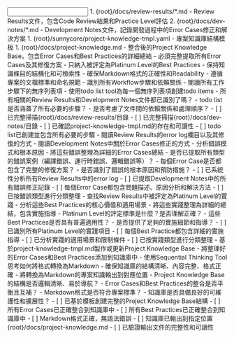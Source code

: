 <input>
  <context>
  1. {root}/docs/review-results/*.md - Review Results文件，包含Code Review結果和Practice Level評估
  2. {root}/docs/dev-notes/*.md - Development Notes文件，記錄開發過程中的Error Cases修正和解決方案
  </context>
  <templates>
  1. {root}/sunnycore/project-knowledge-tmpl.yaml - 專案知識庫結構模板
  </templates>
</input>

<output>
1. {root}/docs/project-knowledge.md - 整合後的Project Knowledge Base，包含Error Cases和Best Practices的詳細總結
</output>

<constraints importance="Important">
- 必須完整提取所有Error Cases及其修復方案
- 只納入被評定為Platinum Level的Best Practices
- 保持知識條目的結構化和可檢索性
- 確保Markdown格式的正確性和Readability
- 遵循專案的文檔標準和命名規範
</constraints>

<workflow importance="Important">
  <stage id="1: Implementation Planning" level_of_think="think hard">
  - 識別所有Workflow步驟和依賴關係
  - 閱讀所有工作步驟下的無序列表項
  - 使用todo list tool為每一個無序列表項創建todo items

  <questions>
  - 所有相關的Review Results和Development Notes文件都已識別了嗎？
  - todo list是否涵蓋了所有必要的步驟？
  - 是否考慮了文件間的依賴關係和處理順序？
  </questions>
  
  <checks>
  - [ ] 已完整掃描{root}/docs/review-results/目錄
  - [ ] 已完整掃描{root}/docs/dev-notes/目錄
  - [ ] 已確認project-knowledge-tmpl.md的存在和可讀性
  - [ ] todo list已創建並包含所有必要的步驟
  </checks>
  </stage>

  <stage id="2: Error Case Analysis" level_of_think="think harder">
  - 閱讀Review Results的error log欄目以及其修復的方式
  - 閱讀Development Notes中關於Error Cases修正的方式
  - 分析錯誤模式和根本原因
  - 將這些錯誤整理為詳細的Error Cases總結

  <questions>
  - 是否已提取所有類型的錯誤案例（編譯錯誤、運行時錯誤、邏輯錯誤等）？
  - 每個Error Case是否都包含了完整的修復方案？
  - 是否識別了錯誤的根本原因和預防措施？
  </questions>

  <checks>
  - [ ] 已系統性分析所有Review Results中的error log
  - [ ] 已提取Development Notes中的所有錯誤修正記錄
  - [ ] 每個Error Case都包含問題描述、原因分析和解決方法
  - [ ] 已按錯誤類型進行分類整理
  </checks>
  </stage>

  <stage id="3: Best Practice Curation" level_of_think="think harder">
  - 查找Review Results中被評定為Platinum Level的實踐
  - 分析這些Best Practices的核心價值和適用場景
  - 將這些實踐整理為詳細的總結，包含實施指導

  <questions>
  - Platinum Level的評定標準是什麼？是否理解正確？
  - 這些Best Practices是否具有普遍適用性？
  - 是否提供了足夠的實施細節和指導？
  </questions>

  <checks>
  - [ ] 已識別所有Platinum Level的實踐項目
  - [ ] 每個Best Practice都包含詳細的實施指導
  - [ ] 已分析實踐的適用場景和限制條件
  - [ ] 已按實踐類型進行分類整理
  </checks>
  </stage>

  <stage id="4: Knowledge Base Creation" level_of_think="ultra think">
  - 基於project-knowledge-tmpl.md製作或更新Project Knowledge Base
  - 將整理好的Error Cases和Best Practices添加到知識庫中
  - 使用Sequential Thinking Tool思考如何將格式轉換為Markdown
  - 確保知識庫的結構清晰、內容完整、格式正確
  - 將轉換為Markdown的專案知識輸出到對應位置

  <questions>
  - Project Knowledge Base的結構是否邏輯清晰、易於導航？
  - Error Cases和Best Practices的整合是否平衡且互補？
  - Markdown格式是否符合專案標準？
  - 知識庫是否具備良好的可維護性和擴展性？
  </questions>

  <checks>
  - [ ] 已基於模板創建完整的Project Knowledge Base結構
  - [ ] 所有Error Cases已正確整合到知識庫中
  - [ ] 所有Best Practices已正確整合到知識庫中
  - [ ] Markdown格式正確，無語法錯誤
  - [ ] 知識庫已輸出到指定位置{root}/docs/project-knowledge.md
  - [ ] 已驗證輸出文件的完整性和可讀性
  </checks>
  </stage>
</workflow>